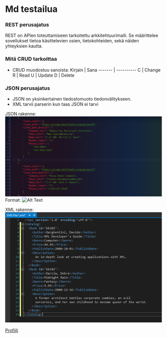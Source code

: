 # Md testailua

### REST perusajatus
REST on APIen toteuttamiseen tarkoitettu arkkitehtuurimalli.
Se määrittelee sovellukset tietoa käsittelevien osien, tietokohteiden,
sekä näiden yhteyksien kautta.

### Mitä CRUD tarkoittaa
- CRUD muodostuu sanoista:
  Kirjain | Sana
  ------- | ----------
  C | Change 
  R | Read
  U | Update
  D | Delete

### JSON perusajatus
- JSON on yksinkertainen tiedostomuoto tiedonvälitykseen.
- XML tarvii parserin kun taas JSON ei tarvi


JSON rakenne:
![JSON rakenne](/img/json_rakenne.png)
Format: ![Alt Text](url)

XML rakenne:
![XML rakenne](/img/xml_rakenne.png)

[Profiili](https://github.com/LePaZuKi)